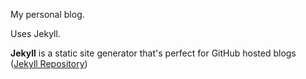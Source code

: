 My personal blog.

Uses Jekyll.

 **Jekyll** is a static site generator that's perfect for GitHub hosted blogs ([Jekyll Repository](https://github.com/jekyll/jekyll))